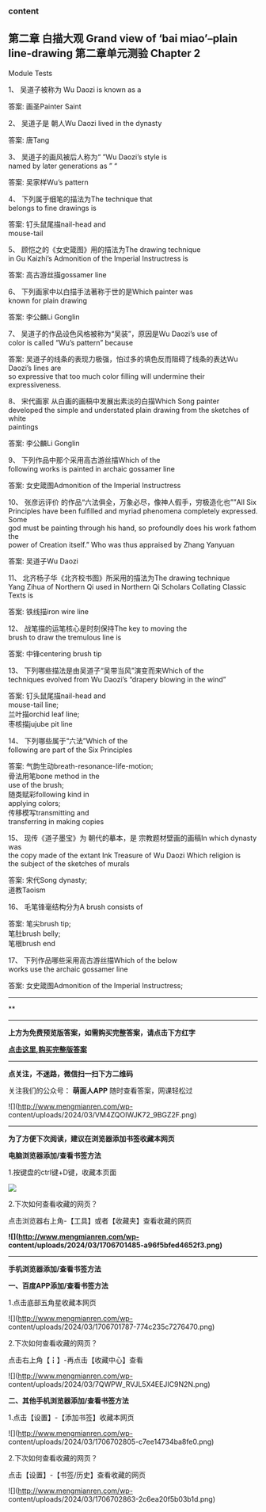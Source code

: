 ### content

## 第二章 白描大观 Grand view of ‘bai miao’–plain line-drawing 第二章单元测验 Chapter 2
Module Tests

1、 吴道子被称为 Wu Daozi is known as a

答案: 画圣Painter Saint  

2、 吴道子是 朝人Wu Daozi lived in the dynasty

答案: 唐Tang

3、 吴道子的画风被后人称为“ ”Wu Daozi’s style is  
named by later generations as ” “

答案: 吴家样Wu’s pattern

4、 下列属于细笔的描法为The technique that  
belongs to fine drawings is

答案: 钉头鼠尾描nail-head and  
mouse-tail

5、 顾恺之的《女史箴图》用的描法为The drawing technique  
in Gu Kaizhi’s Admonition of the Imperial Instructress is

答案: 高古游丝描gossamer line

6、 下列画家中以白描手法著称于世的是Which painter was  
known for plain drawing

答案: 李公麟Li Gonglin

7、 吴道子的作品设色风格被称为“吴装”，原因是Wu Daozi’s use of  
color is called “Wu’s pattern” because

答案: 吴道子的线条的表现力极强，怕过多的填色反而阻碍了线条的表达Wu Daozi’s lines are  
so expressive that too much color filling will undermine their expressiveness.

8、 宋代画家 从白画的画稿中发展出素淡的白描Which Song painter  
developed the simple and understated plain drawing from the sketches of white  
paintings

答案: 李公麟Li Gonglin

9、 下列作品中那个采用高古游丝描Which of the  
following works is painted in archaic gossamer line

答案: 女史箴图Admonition of the Imperial Instructress

10、 张彦远评价 的作品“六法俱全，万象必尽，像神人假手，穷极造化也””All Six  
Principles have been fulfilled and myriad phenomena completely expressed. Some  
god must be painting through his hand, so profoundly does his work fathom the  
power of Creation itself.” Who was thus appraised by Zhang Yanyuan

答案: 吴道子Wu Daozi

11、 北齐杨子华《北齐校书图》所采用的描法为The drawing technique  
Yang Zihua of Northern Qi used in Northern Qi Scholars Collating Classic  
Texts is

答案: 铁线描iron wire line

12、 战笔描的运笔核心是时刻保持The key to moving the  
brush to draw the tremulous line is

答案: 中锋centering brush tip

13、 下列哪些描法是由吴道子“吴带当风”演变而来Which of the  
techniques evolved from Wu Daozi’s “drapery blowing in the wind”

答案: 钉头鼠尾描nail-head and  
mouse-tail line;  
兰叶描orchid leaf line;  
枣核描jujube pit line

14、 下列哪些属于“六法”Which of the  
following are part of the Six Principles

答案: 气韵生动breath-resonance-life-motion;  
骨法用笔bone method in the  
use of the brush;  
随类赋彩following kind in  
applying colors;  
传移模写transmitting and  
transferring in making copies

15、 现传《道子墨宝》为 朝代的摹本，是 宗教题材壁画的画稿In which dynasty was  
the copy made of the extant Ink Treasure of Wu Daozi Which religion is  
the subject of the sketches of murals

答案: 宋代Song dynasty;  
道教Taoism

16、 毛笔锋毫结构分为A brush consists of

答案: 笔尖brush tip;  
笔肚brush belly;  
笔根brush end

17、 下列作品哪些采用高古游丝描Which of the below  
works use the archaic gossamer line

答案: 女史箴图Admonition of the Imperial Instructress;

* * *

**

* * *

**上方为免费预览版答案，如需购买完整答案，请点击下方红字**

[**点击这里,购买完整版答案**](http://mooc.mengmianren.com/mooc2/109782.html)

* * *

**点关注，不迷路，微信扫一扫下方二维码**

关注我们的公众号： **萌面人APP** 随时查看答案，网课轻松过

![](http://www.mengmianren.com/wp-
content/uploads/2024/03/VM4ZQOIWJK72_9BGZ2F.png)

* * *

**为了方便下次阅读，建议在浏览器添加书签收藏本网页**

**电脑浏览器添加/查看书签方法**

1.按键盘的ctrl键+D键，收藏本页面

![](http://www.mengmianren.com/wp-content/uploads/2024/03/AF9T_JKKHAJN.png)

2.下次如何查看收藏的网页？

点击浏览器右上角-【工具】或者【收藏夹】查看收藏的网页

**![](http://www.mengmianren.com/wp-
content/uploads/2024/03/1706701485-a96f5bfed4652f3.png)**

* * *

**手机浏览器添加/查看书签方法**

**一、百度APP添加/查看书签方法**

1.点击底部五角星收藏本网页

![](http://www.mengmianren.com/wp-
content/uploads/2024/03/1706701787-774c235c7276470.png)

2.下次如何查看收藏的网页？

点击右上角【┇】-再点击【收藏中心】查看

![](http://www.mengmianren.com/wp-
content/uploads/2024/03/7QWPW_RVJL5X4EEJIC9N2N.png)

**二、其他手机浏览器添加/查看书签方法**

1.点击【设置】-【添加书签】收藏本网页

![](http://www.mengmianren.com/wp-
content/uploads/2024/03/1706702805-c7ee14734ba8fe0.png)

2.下次如何查看收藏的网页？

点击【设置】-【书签/历史】查看收藏的网页

![](http://www.mengmianren.com/wp-
content/uploads/2024/03/1706702863-2c6ea20f5b03b1d.png)

